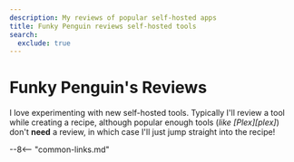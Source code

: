 ```yaml
---
description: My reviews of popular self-hosted apps
title: Funky Penguin reviews self-hosted tools
search:
  exclude: true
---
```


# Funky Penguin's Reviews

I love experimenting with new self-hosted tools. Typically I'll review a tool while creating a recipe, although popular enough tools (*like [Plex][plex]*) don't **need** a review, in which case I'll just jump straight into the recipe!

--8<-- "common-links.md"
